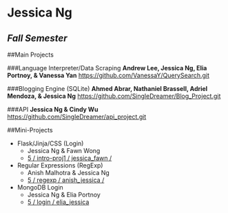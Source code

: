Jessica Ng
================
*Fall Semester*
---------

##Main Projects

###Language Interpreter/Data Scraping
**Andrew Lee, Jessica Ng, Elia Portnoy, & Vanessa Yan**
https://github.com/VanessaY/QuerySearch.git

###Blogging Engine (SQLite)
**Ahmed Abrar, Nathaniel Brassell, Adriel Mendoza, & Jessica Ng** 
https://github.com/SingleDreamer/Blog_Project.git

###API
**Jessica Ng & Cindy Wu**
https://github.com/SingleDreamer/api_project.git

##Mini-Projects
* Flask/Jinja/CSS (Login)
  * Jessica Ng & Fawn Wong
  * <a href = "https://github.com/stuycs-softdev/submissions/tree/master/5/intro-proj1/jessica_fawn"> 5 / intro-proj1 / jessica_fawn / </a>
* Regular Expressions (RegExp)
  * Anish Malhotra & Jessica Ng
  * <a href = "https://github.com/stuycs-softdev/submissions/tree/master/5/regexp/anish_jessica">  5 / regexp / anish_jessica / </a>
* MongoDB Login
  * Jessica Ng & Elia Portnoy
  * <a href = "https://github.com/stuycs-softdev/submissions/tree/master/5/login/elia_jessica"> 5 / login / elia_jessica</a>

